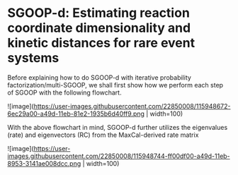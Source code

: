 # SGOOP-d: Estimating reaction coordinate dimensionality and kinetic distances for rare event systems

Before explaining how to do SGOOP-d with iterative probability factorization/multi-SGOOP, we shall first show how we perform each step of SGOOP with the following flowchart.

![image](https://user-images.githubusercontent.com/22850008/115948672-6ec29a00-a49d-11eb-81e2-1935b6d40ff9.png | width=100)

With the above flowchart in mind, SGOOP-d further utilizes the eigenvalues (rate) and eigenvectors (RC) from the MaxCal-derived rate matrix

![image](https://user-images.githubusercontent.com/22850008/115948744-ff00df00-a49d-11eb-8953-3141ae008dcc.png | width=100)
